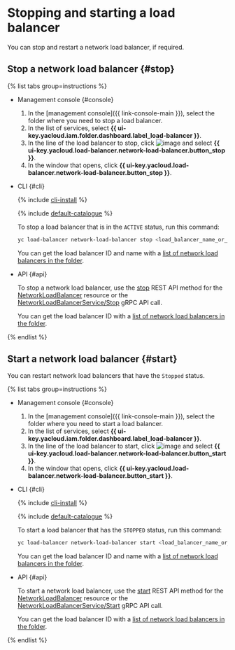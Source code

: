 # Stopping and starting a load balancer

You can stop and restart a network load balancer, if required.

## Stop a network load balancer {#stop}

{% list tabs group=instructions %}

- Management console {#console}

   1. In the [management console]({{ link-console-main }}), select the folder where you need to stop a load balancer.
   1. In the list of services, select **{{ ui-key.yacloud.iam.folder.dashboard.label_load-balancer }}**.
   1. In the line of the load balancer to stop, click ![image](../../_assets/horizontal-ellipsis.svg) and select **{{ ui-key.yacloud.load-balancer.network-load-balancer.button_stop }}**.
   1. In the window that opens, click **{{ ui-key.yacloud.load-balancer.network-load-balancer.button_stop }}**.

- CLI {#cli}

   {% include [cli-install](../../_includes/cli-install.md) %}

   {% include [default-catalogue](../../_includes/default-catalogue.md) %}

   To stop a load balancer that is in the `ACTIVE` status, run this command:

   ```bash
   yc load-balancer network-load-balancer stop <load_balancer_name_or_ID>
   ```

   You can get the load balancer ID and name with a [list of network load balancers in the folder](load-balancer-list.md#list).

- API {#api}

   To stop a network load balancer, use the [stop](../api-ref/NetworkLoadBalancer/stop.md) REST API method for the [NetworkLoadBalancer](../api-ref/NetworkLoadBalancer/index.md) resource or the [NetworkLoadBalancerService/Stop](../api-ref/grpc/network_load_balancer_service.md#Stop) gRPC API call.

   You can get the load balancer ID with a [list of network load balancers in the folder](load-balancer-list.md#list).

{% endlist %}

## Start a network load balancer {#start}

You can restart network load balancers that have the `Stopped` status.

{% list tabs group=instructions %}

- Management console {#console}

   1. In the [management console]({{ link-console-main }}), select the folder where you need to start a load balancer.
   1. In the list of services, select **{{ ui-key.yacloud.iam.folder.dashboard.label_load-balancer }}**.
   1. In the line of the load balancer to start, click ![image](../../_assets/horizontal-ellipsis.svg) and select **{{ ui-key.yacloud.load-balancer.network-load-balancer.button_start }}**.
   1. In the window that opens, click **{{ ui-key.yacloud.load-balancer.network-load-balancer.button_start }}**.

- CLI {#cli}

   {% include [cli-install](../../_includes/cli-install.md) %}

   {% include [default-catalogue](../../_includes/default-catalogue.md) %}

   To start a load balancer that has the `STOPPED` status, run this command:

   ```bash
   yc load-balancer network-load-balancer start <load_balancer_name_or_ID>
   ```

   You can get the load balancer ID and name with a [list of network load balancers in the folder](load-balancer-list.md#list).

- API {#api}

   To start a network load balancer, use the [start](../api-ref/NetworkLoadBalancer/start.md) REST API method for the [NetworkLoadBalancer](../api-ref/NetworkLoadBalancer/index.md) resource or the [NetworkLoadBalancerService/Start](../api-ref/grpc/network_load_balancer_service.md#Start) gRPC API call.

   You can get the load balancer ID with a [list of network load balancers in the folder](load-balancer-list.md#list).

{% endlist %}
